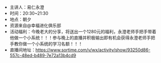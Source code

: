 + 主讲人：易仁永澄
+ 时间：20:30~21:30
+ 地点：朝夕
+ 资源来自@幸福进化俱乐部
+ 活动福利：今晚老大的分享，将送出一个1280元的福利，永澄老师手把手带着他做一个小系统！！！参与晚上的直播并积极输出即有机会获得永澄老师手把手教你做一个小系统的学习名额！！！
+ 直播间地址：https://www.sortime.com/v/wx/activity/show/93250d86-557c-48ed-b489-7e72a13b4cd9